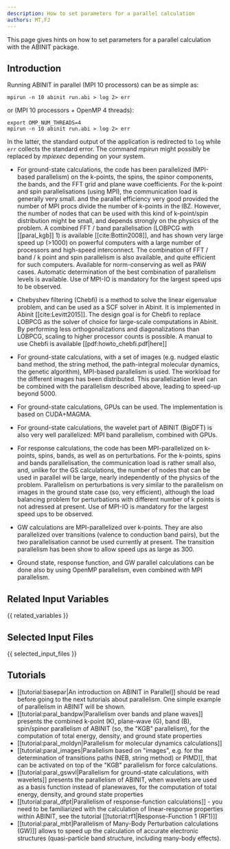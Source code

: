 ```yaml
---
description: How to set parameters for a parallel calculation
authors: MT,FJ
---
```

<!--- This is the source file for this topics. Can be edited. -->

This page gives hints on how to set parameters for a parallel calculation with the ABINIT package.

## Introduction

Running ABINIT in parallel (MPI 10 processors) can be as simple as:

```
mpirun -n 10 abinit run.abi > log 2> err
```

or (MPI 10 processors + OpenMP 4 threads):

```
export OMP_NUM_THREADS=4
mpirun -n 10 abinit run.abi > log 2> err   
```

In the latter, the standard output of the application is redirected to `log` while `err` collects the standard error.
The command *mpirun* might possibly be replaced by *mpiexec* depending on your system.

* For ground-state calculations, the code has been parallelized (MPI-based parallelism) 
  on the k-points, the spins, the spinor components, the bands, and the FFT grid and plane wave coefficients. 
  For the k-point and spin parallelisations (using MPI), the communication load is generally very small. 
  and the parallel efficiency very good provided the number of MPI procs divide the number of k-points in the IBZ.
  However, the number of nodes that can be used with this kind of k-point/spin distribution might be small, 
  and depends strongly on the physics of the problem. 
  A combined FFT / band parallelisation (LOBPCG with [[paral_kgb]] 1) is available [[cite:Bottin2008]], and has shown 
  very large speed up (>1000) on powerful computers with a large number of processors and high-speed interconnect. 
  The combination of FFT / band / k point and spin parallelism is also available, and quite efficient for such computers. 
  Available for norm-conserving as well as PAW cases. Automatic determination of the best combination 
  of parallelism levels is available. Use of MPI-IO is mandatory for the largest speed ups to be observed. 

* Chebyshev filtering (Chebfi) is a method to solve the linear eigenvalue problem, and can be used as a SCF solver in Abinit. 
  It is implemented in Abinit [[cite:Levitt2015]]. The design goal is for Chebfi to replace LOBPCG as 
  the solver of choice for large-scale computations in Abinit. 
  By performing less orthogonalizations and diagonalizations than LOBPCG, scaling to higher processor counts is possible. 
  A manual to use Chebfi is available [[pdf:howto_chebfi.pdf|here]] 

* For ground-state calculations, with a set of images (e.g. nudged elastic band method, the string method, 
  the path-integral molecular dynamics, the genetic algorithm), MPI-based parallelism is used. 
  The workload for the different images has been distributed. This parallelization level can be combined 
  with the parallelism described above, leading to speed-up beyond 5000. 

* For ground-state calculations, GPUs can be used. The implementation is based on CUDA+MAGMA. 

* For ground-state calculations, the wavelet part of ABINIT (BigDFT) is also very 
  well parallelized: MPI band parallelism, combined with GPUs. 

* For response calculations, the code has been MPI-parallelized on k-points, spins, bands, 
  as well as on perturbations. For the k-points, spins and bands parallelisation, 
  the communication load is rather small also, and, unlike for the GS calculations, the number of nodes 
  that can be used in parallel will be large, nearly independently of the physics of the problem. 
  Parallelism on perturbations is very similar to the parallelism on images in the ground 
  state case (so, very efficient), although the load balancing problem for perturbations with different number 
  of k points is not adressed at present. Use of MPI-IO is mandatory for the largest speed ups to be observed. 
  
* GW calculations are MPI-parallelized over k-points. 
  They are also parallelized over transitions (valence to conduction band pairs), but the two parallelisation 
  cannot be used currently at present. The transition parallelism has been show to allow speed ups as large as 300. 
  
* Ground state, response function, and GW parallel calculations can be done also by using OpenMP parallelism, 
  even combined with MPI parallelism. 


## Related Input Variables

{{ related_variables }}

## Selected Input Files

{{ selected_input_files }}

## Tutorials

* [[tutorial:basepar|An introduction on ABINIT in Parallel]] should be read before going to the next tutorials about parallelism. One simple example of parallelism in ABINIT will be shown.
* [[tutorial:paral_bandpw|Parallelism over bands and plane waves]] presents the combined k-point (K), plane-wave (G), band (B), spin/spinor parallelism of ABINIT (so, the "KGB" parallelism), for the computation of total energy, density, and ground state properties 
* [[tutorial:paral_moldyn|Parallelism for molecular dynamics calculations]]
* [[tutorial:paral_images|Parallelism based on "images", e.g. for the determination of transitions paths (NEB, string method) or PIMD]], that can be activated on top of the "KGB" parallelism for force calculations.
* [[tutorial:paral_gswvl|Parallelism for ground-state calculations, with wavelets]] presents the parallelism of ABINIT, when wavelets are used as a basis function instead of planewaves, for the computation of total energy, density, and ground state properties
* [[tutorial:paral_dfpt|Parallelism of response-function calculations]] - you need to be familiarized with the calculation of linear-response properties within ABINIT, see the tutorial [[tutorial:rf1|Response-Function 1 (RF1)]]
* [[tutorial:paral_mbt|Parallelism of Many-Body Perturbation calculations (GW)]] allows to speed up the calculation of accurate electronic structures (quasi-particle band structure, including many-body effects).

